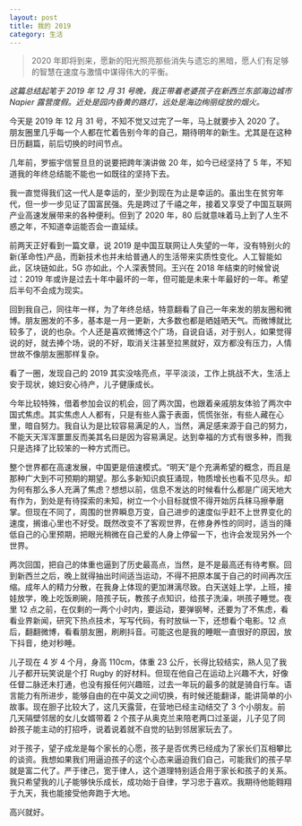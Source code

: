 ```yaml
---
layout: post
title: 我的 2019
category: 生活
---
```


> 2020 年即将到来，愿新的阳光照亮那些消失与遗忘的黑暗，愿人们有足够的智慧在速度与激情中谋得伟大的平衡。

*这篇总结起笔于 2019 年 12 月 31 号晚，我正带着老婆孩子在新西兰东部海边城市 Napier 露营度假。近处是园内昏黄的路灯，远处是海边绚丽绽放的烟火。*

今天是 2019 年 12 月 31 号，不知不觉又过完了一年，马上就要步入 2020 了。朋友圈里几乎每一个人都在忙着告别今年的自己，期待明年的新生。尤其是在这种日历翻篇，前后切换的时间节点。

几年前，罗振宇信誓旦旦的说要把跨年演讲做 20 年，如今已经坚持了 5 年，不知道我的年终总结能不能也一如既往的坚持下去。

我一直觉得我们这一代人是幸运的，至少到现在为止是幸运的。虽出生在贫穷年代，但一步一步见证了国富民强。先是跨过了千禧之年，接着又享受了中国互联网产业高速发展带来的各种便利。但到了 2020 年，80 后就意味着马上到了人生不惑之年，不知道幸运能否会一直延续。

前两天正好看到一篇文章，说 2019 是中国互联网让人失望的一年，没有特别火的新(革命性)产品，而新技术也并未给普通人的生活带来实质性变化。人工智能如此，区块链如此，5G 亦如此，个人深表赞同。王兴在 2018 年结束的时候曾说过：2019 年或许是过去十年中最坏的一年，但可能是未来十年最好的一年。希望后半句不会成为现实。

回到我自己，同往年一样，为了年终总结，特意翻看了自己一年来发的朋友圈和微博。朋友圈发的不多，基本是一月一更新，大多数也都是晒娃晒天气。而微博就比较多了，说的也杂。个人还是喜欢微博这个广场，自说自话，对于别人，如果觉得说的好，就去捧个场，说的不好，取消关注甚至拉黑就好，双方都没有压力，人情世故不像朋友圈那样复杂。

看了一圈，发现自己的 2019 其实没啥亮点，平平淡淡，工作上挑战不大，生活上安于现状，媳妇安心待产，儿子健康成长。

今年比较特殊，借着参加会议的机会，回了两次国，也跟着亲戚朋友体验了两次中国式焦虑。其实焦虑人人都有，只是有些人露于表面，慌慌张张，有些人藏在心里，暗自努力。我自认为是比较容易满足的人，当然，满足感来源于自己的努力，不能天天浑浑噩噩反而美其名曰是因为容易满足。达到幸福的方式有很多种，而我只是选择了比较笨的一种方式而已。

整个世界都在高速发展，中国更是倍速模式。“明天”是个充满希望的概念，而且是那种广大到不可预期的期望。那么多新知识疯狂涌现，物质增长也看不见尽头。却为何有那么多人充满了焦虑？想想以前，信息不发达的时候看什么都是广阔天地大有作为，到处是有待探索的未知，树立一个小目标就恨不得开始厉兵秣马擦拳磨掌。但现在不同了，周围的世界瞬息万变，自己进步的速度似乎赶不上世界变化的速度，搁谁心里也不好受。既然改变不了客观世界，在修身养性的同时，适当的降低自己的心里预期，把眼光稍微在自己爱的人身上停留一下，也许会发现另外一个世界。

两次回国，把自己的体重也逼到了历史最高点，当然，是不是最高还有待考察。回到新西兰之后，晚上就得抽出时间适当运动，不得不把原本属于自己的时间再次压缩。成年人的精力分散，在我身上体现的更加淋漓尽致。白天送娃上学，上班，接娃放学，晚上吃饭刷碗，陪孩子玩，教孩子点知识，给孩子洗澡，哄孩子睡觉。夜里 12 点之前，在仅剩的一两个小时内，要运动，要弹钢琴，还要为了不焦虑，看看业界新闻，研究下热点技术，写写代码，有时放纵一下，还想看个电影。12 点后，翻翻微博，看看朋友圈，刷刷抖音。可能这也是我的睡眠一直很好的原因，放下抖音，绝对秒睡。

儿子现在 4 岁 4 个月，身高 110cm，体重 23 公斤，长得比较结实，熟人见了我儿子都开玩笑说是个打 Rugby 的好材料。但现在他自己在运动上兴趣不大，好像任督二脉还未打通，也没有报任何兴趣班，过去一年玩的最多的就是骑自行车。语言能力有所进步，能够自由的在中英文之间切换，有时候还能翻译，能讲简单的小故事。现在胆子比较大了，这几天露营，在营地已经主动结交了 3 个小朋友。前几天隔壁邻居的女儿女婿带着 2 个孩子从奥克兰来陪老两口过圣诞，儿子见了同龄孩子能主动的打招呼，说着说着就不自觉的钻到邻居家玩去了。

对于孩子，望子成龙是每个家长的心愿，孩子是否优秀已经成为了家长们互相攀比的谈资。我想如果我们用逼迫孩子的这个心态来逼迫我们自己，可能我们的孩子早就是富二代了。严于律己，宽于律人，这个道理特别适合用于家长和孩子的关系。我只希望我的儿子能够快乐成长，成功始于自律，学习忠于喜欢。我期待他能翱翔于九天，我也能接受他奔跑于大地。

高兴就好。